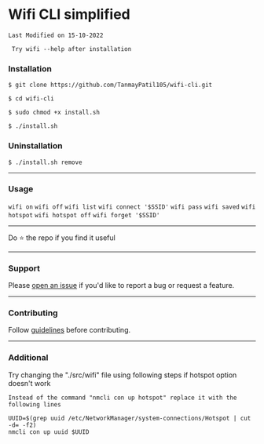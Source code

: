 # Wifi CLI simplified

```Last Modified on 15-10-2022```

``` Try wifi --help after installation```

### Installation

```
$ git clone https://github.com/TanmayPatil105/wifi-cli.git
```
```
$ cd wifi-cli
```
```
$ sudo chmod +x install.sh
```
```
$ ./install.sh
```
### Uninstallation

```
$ ./install.sh remove
```
<hr/>

### Usage 

```wifi on```
```wifi off```
```wifi list```
```wifi connect '$SSID'```
```wifi pass```
```wifi saved```
```wifi hotspot```
```wifi hotspot off```
```wifi forget '$SSID'```
<hr/>
Do ⭐ the repo if you find it useful

<hr/>

### Support
Please [open an issue](https://github.com/TanmayPatil105/Automation-using-shell-scripts/issues/new) if you'd like to report a bug or request a feature.

<hr/>

### Contributing
Follow [guidelines](https://github.com/TanmayPatil105/wifi-cli/edit/main/CONTRIBUTING.md) before contributing.

<hr/>

### Additional
Try changing the "./src/wifi" file using following steps if hotspot option doesn't work

```
Instead of the command "nmcli con up hotspot" replace it with the following lines
```
```
UUID=$(grep uuid /etc/NetworkManager/system-connections/Hotspot | cut -d= -f2)
nmcli con up uuid $UUID
```
